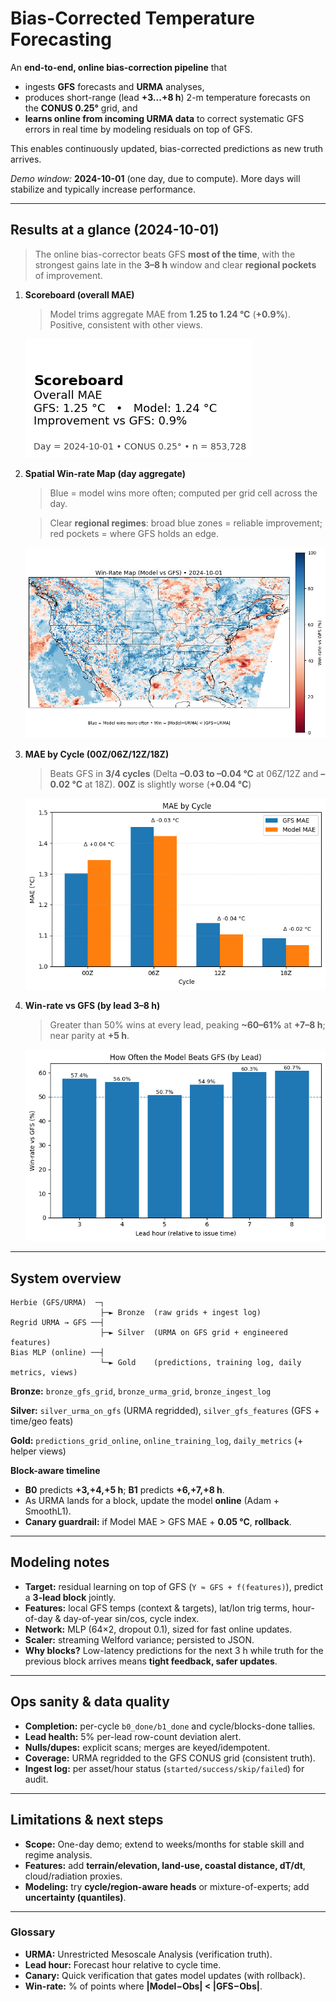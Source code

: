 # Bias-Corrected Temperature Forecasting

An **end-to-end, online bias-correction pipeline** that

* ingests **GFS** forecasts and **URMA** analyses,
* produces short-range (lead **+3...+8 h**) 2-m temperature forecasts on the **CONUS 0.25°** grid, and
* **learns online from incoming URMA data** to correct systematic GFS errors in real time by modeling residuals on top of GFS.

This enables continuously updated, bias-corrected predictions as new truth arrives.

*Demo window:* **2024-10-01** (one day, due to compute). More days will stabilize and typically increase performance.

---

## Results at a glance (2024-10-01)

> The online bias-corrector beats GFS **most of the time**, with the strongest gains late in the **3–8 h** window and clear **regional pockets** of improvement.

1. **Scoreboard (overall MAE)**
   >Model trims aggregate MAE from **1.25 to 1.24 °C** (**+0.9%**). Positive, consistent with other views.
   
   ![Scoreboard](./scoreboard.png)


2. **Spatial Win-rate Map (day aggregate)**
   > Blue = model wins more often; computed per grid cell across the day.

   > Clear **regional regimes**: broad blue zones = reliable improvement; red pockets = where GFS holds an edge.
   
   ![Winrate Map](./win_rate_map.png)


3. **MAE by Cycle (00Z/06Z/12Z/18Z)**
   > Beats GFS in **3/4 cycles** (Delta **–0.03 to –0.04 °C** at 06Z/12Z and **–0.02 °C** at 18Z).
   **00Z** is slightly worse (**+0.04 °C**)

   ![MAE by Cycle](./mae_cycle.png)

4. **Win-rate vs GFS (by lead 3–8 h)**

   > Greater than 50% wins at every lead, peaking **\~60–61%** at **+7–8 h**; near parity at **+5 h**.

   ![Winrate by Lead](./model_beat_gfs.png)


---

## System overview

```
Herbie (GFS/URMA)  ─┐
                    ├─► Bronze  (raw grids + ingest log)
Regrid URMA → GFS ──┤
                    ├─► Silver  (URMA on GFS grid + engineered features)
Bias MLP (online) ──┤
                    └─► Gold    (predictions, training log, daily metrics, views)
```

**Bronze:** `bronze_gfs_grid`, `bronze_urma_grid`, `bronze_ingest_log`

**Silver:** `silver_urma_on_gfs` (URMA regridded), `silver_gfs_features` (GFS + time/geo feats)

**Gold:** `predictions_grid_online`, `online_training_log`, `daily_metrics` (+ helper views)

**Block-aware timeline**

* **B0** predicts **+3,+4,+5 h**; **B1** predicts **+6,+7,+8 h**.
* As URMA lands for a block, update the model **online** (Adam + SmoothL1).
* **Canary guardrail:** if Model MAE > GFS MAE + **0.05 °C**, **rollback**.

---

## Modeling notes

* **Target:** residual learning on top of GFS (`Y ≈ GFS + f(features)`), predict a **3-lead block** jointly.
* **Features:** local GFS temps (context & targets), lat/lon trig terms, hour-of-day & day-of-year sin/cos, cycle index.
* **Network:** MLP (64×2, dropout 0.1), sized for fast online updates.
* **Scaler:** streaming Welford variance; persisted to JSON.
* **Why blocks?** Low-latency predictions for the next 3 h while truth for the previous block arrives means **tight feedback, safer updates**.

---

## Ops sanity & data quality

* **Completion:** per-cycle `b0_done/b1_done` and cycle/blocks-done tallies.
* **Lead health:** 5% per-lead row-count deviation alert.
* **Nulls/dupes:** explicit scans; merges are keyed/idempotent.
* **Coverage:** URMA regridded to the GFS CONUS grid (consistent truth).
* **Ingest log:** per asset/hour status (`started/success/skip/failed`) for audit.

---

## Limitations & next steps

* **Scope:** One-day demo; extend to weeks/months for stable skill and regime analysis.
* **Features:** add **terrain/elevation, land-use, coastal distance, dT/dt**, cloud/radiation proxies.
* **Modeling:** try **cycle/region-aware heads** or mixture-of-experts; add **uncertainty (quantiles)**.

---

### Glossary

* **URMA:** Unrestricted Mesoscale Analysis (verification truth).
* **Lead hour:** Forecast hour relative to cycle time.
* **Canary:** Quick verification that gates model updates (with rollback).
* **Win-rate:** % of points where **|Model−Obs| < |GFS−Obs|**.

